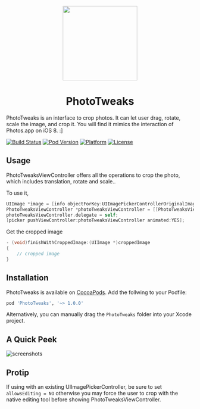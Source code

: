 <p align="center"><img src="https://cloud.githubusercontent.com/assets/4316898/6525211/cef0bbce-c43d-11e4-9b64-deb65c64c683.png" height="200"/>

</p>
<h1 align="center">PhotoTweaks</h1>

PhotoTweaks is an interface to crop photos. It can let user drag, rotate, scale the image, and crop it. You will find it mimics the interaction of Photos.app on iOS 8. :]

[![Build Status](https://travis-ci.org/itouch2/PhotoTweaks.svg)](https://travis-ci.org/itouch2/PhotoTweaks)
[![Pod Version](http://img.shields.io/cocoapods/v/PhotoTweaks.svg?style=flat)](http://cocoapods.org/?q=PhotoTweaks)
[![Platform](http://img.shields.io/cocoapods/p/PhotoTweaks.svg?style=flat)](http://cocoapods.org/?q=PhotoTweaks)
[![License](http://img.shields.io/cocoapods/l/PhotoTweaks.svg?style=flat)](https://github.com/itouch2/PhotoTweaks/blob/master/LICENSE)

## Usage

PhotoTweaksViewController offers all the operations to crop the photo, which includes translation, rotate and scale..

To use it, 

```objective-c
UIImage *image = [info objectForKey:UIImagePickerControllerOriginalImage];
PhotoTweaksViewController *photoTweaksViewController = [[PhotoTweaksViewController alloc] initWithImage:image];
photoTweaksViewController.delegate = self;
[picker pushViewController:photoTweaksViewController animated:YES];
```
Get the cropped image
```objective-c
- (void)finishWithCroppedImage:(UIImage *)croppedImage
{
    // cropped image
}
```
## Installation
PhotoTweaks is available on [CocoaPods](http://cocoapods.org). Add the follwing to your Podfile:
```ruby
pod 'PhotoTweaks', '~> 1.0.0'
```
Alternatively, you can manually drag the ```PhotoTweaks``` folder into your Xcode project.


## A Quick Peek

![screenshots](https://cloud.githubusercontent.com/assets/4316898/6712965/84ab1d16-cdca-11e4-912a-f437bbb02d42.gif)

## Protip
If using with an existing UIImagePickerController, be sure to set ```allowsEditing = NO``` otherwise you may force the user to crop with the native editing tool before showing PhotoTweaksViewController.
